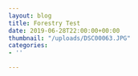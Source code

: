 ```yaml
---
layout: blog
title: Forestry Test
date: 2019-06-28T22:00:00+00:00
thumbnail: "/uploads/DSC00063.JPG"
categories:
- ''

---
```

